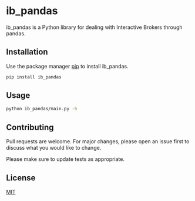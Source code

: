 # ib_pandas

ib_pandas is a Python library for dealing with Interactive Brokers through pandas.

## Installation

Use the package manager [pip](https://pip.pypa.io/en/stable/) to install ib_pandas.

```bash
pip install ib_pandas
```

## Usage

```bash
python ib_pandas/main.py -h
```

## Contributing
Pull requests are welcome. For major changes, please open an issue first to discuss what you would like to change.

Please make sure to update tests as appropriate.

## License
[MIT](https://choosealicense.com/licenses/mit/)
